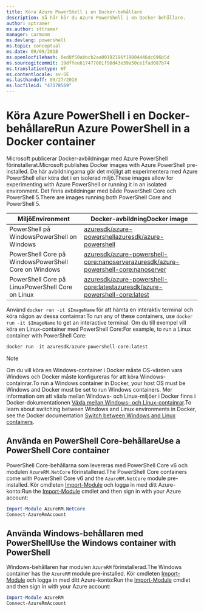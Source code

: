 ```yaml
---
title: Köra Azure PowerShell i en Docker-behållare
description: Så här kör du Azure PowerShell i en Docker-behållare.
author: sptramer
ms.author: sttramer
manager: carmonm
ms.devlang: powershell
ms.topic: conceptual
ms.date: 09/09/2018
ms.openlocfilehash: 0ed8f50abbcb2aa00192196f19004446dc696b5d
ms.sourcegitcommit: 19dffee617477001f98d43e39a50ce1fad087b74
ms.translationtype: HT
ms.contentlocale: sv-SE
ms.lasthandoff: 09/27/2018
ms.locfileid: "47178569"
---
```

# <a name="run-azure-powershell-in-a-docker-container"></a><span data-ttu-id="ce4fa-103">Köra Azure PowerShell i en Docker-behållare</span><span class="sxs-lookup"><span data-stu-id="ce4fa-103">Run Azure PowerShell in a Docker container</span></span>

<span data-ttu-id="ce4fa-104">Microsoft publicerar Docker-avbildningar med Azure PowerShell förinstallerat.</span><span class="sxs-lookup"><span data-stu-id="ce4fa-104">Microsoft publishes Docker images with Azure PowerShell pre-installed.</span></span> <span data-ttu-id="ce4fa-105">De här avbildningarna gör det möjligt att experimentera med Azure PowerShell eller köra det i en isolerad miljö.</span><span class="sxs-lookup"><span data-stu-id="ce4fa-105">These images allow for experimenting with Azure PowerShell or running it in an isolated environment.</span></span> <span data-ttu-id="ce4fa-106">Det finns avbildningar med både PowerShell Core och PowerShell 5.</span><span class="sxs-lookup"><span data-stu-id="ce4fa-106">There are images running both PowerShell Core and PowerShell 5.</span></span> 

| <span data-ttu-id="ce4fa-107">Miljö</span><span class="sxs-lookup"><span data-stu-id="ce4fa-107">Environment</span></span> | <span data-ttu-id="ce4fa-108">Docker-avbildning</span><span class="sxs-lookup"><span data-stu-id="ce4fa-108">Docker image</span></span> |
|-------------|--------------|
| <span data-ttu-id="ce4fa-109">PowerShell på Windows</span><span class="sxs-lookup"><span data-stu-id="ce4fa-109">PowerShell on Windows</span></span> | [<span data-ttu-id="ce4fa-110">azuresdk/azure-powershell</span><span class="sxs-lookup"><span data-stu-id="ce4fa-110">azuresdk/azure-powershell</span></span>](https://hub.docker.com/r/azuresdk/azure-powershell/) |
| <span data-ttu-id="ce4fa-111">PowerShell Core på Windows</span><span class="sxs-lookup"><span data-stu-id="ce4fa-111">PowerShell Core on Windows</span></span> | [<span data-ttu-id="ce4fa-112">azuresdk/azure-powershell-core:nanoserver</span><span class="sxs-lookup"><span data-stu-id="ce4fa-112">azuresdk/azure-powershell-core:nanoserver</span></span>](https://hub.docker.com/r/azuresdk/azure-powershell-core/) |
| <span data-ttu-id="ce4fa-113">PowerShell Core på Linux</span><span class="sxs-lookup"><span data-stu-id="ce4fa-113">PowerShell Core on Linux</span></span> | [<span data-ttu-id="ce4fa-114">azuresdk/azure-powershell-core:latest</span><span class="sxs-lookup"><span data-stu-id="ce4fa-114">azuresdk/azure-powershell-core:latest</span></span>](https://hub.docker.com/r/azuresdk/azure-powershell-core/) |

<span data-ttu-id="ce4fa-115">Använd `docker run -it $ImageName` för att hämta en interaktiv terminal och köra någon av dessa containrar.</span><span class="sxs-lookup"><span data-stu-id="ce4fa-115">To run any of these containers, use `docker run -it $ImageName` to get an interactive terminal.</span></span> <span data-ttu-id="ce4fa-116">Om du till exempel vill köra en Linux-container med PowerShell Core:</span><span class="sxs-lookup"><span data-stu-id="ce4fa-116">For example, to run a Linux container with PowerShell Core:</span></span>

```powershell
docker run -it azuresdk/azure-powershell-core:latest
```

> [!NOTE]
> <span data-ttu-id="ce4fa-117">Om du vill köra en Windows-container i Docker måste OS-värden vara Windows och Docker måste konfigureras för att köra Windows-containrar.</span><span class="sxs-lookup"><span data-stu-id="ce4fa-117">To run a Windows container in Docker, your host OS must be Windows and Docker must be set to run Windows containers.</span></span> <span data-ttu-id="ce4fa-118">Mer information om att växla mellan Windows- och Linux-miljöer i Docker finns i Docker-dokumentationen [Växla mellan Windows- och Linux-containrar](https://docs.docker.com/docker-for-windows/#switch-between-windows-and-linux-containers).</span><span class="sxs-lookup"><span data-stu-id="ce4fa-118">To learn about switching between Windows and Linux environments in Docker, see the Docker documentation [Switch between Windows and Linux containers](https://docs.docker.com/docker-for-windows/#switch-between-windows-and-linux-containers).</span></span>

## <a name="use-a-powershell-core-container"></a><span data-ttu-id="ce4fa-119">Använda en PowerShell Core-behållare</span><span class="sxs-lookup"><span data-stu-id="ce4fa-119">Use a PowerShell Core container</span></span>

<span data-ttu-id="ce4fa-120">PowerShell Core-behållarna som levereras med PowerShell Core v6 och modulen `AzureRM.NetCore` förinstallerad.</span><span class="sxs-lookup"><span data-stu-id="ce4fa-120">The PowerShell Core containers come with PowerShell Core v6 and the `AzureRM.NetCore` module pre-installed.</span></span> <span data-ttu-id="ce4fa-121">Kör cmdleten [Import-Module](/powershell/module/microsoft.powershell.core/import-module) och logga in med ditt Azure-konto:</span><span class="sxs-lookup"><span data-stu-id="ce4fa-121">Run the [Import-Module](/powershell/module/microsoft.powershell.core/import-module) cmdlet and then sign in with your Azure account:</span></span>

```powershell
Import-Module AzureRM.NetCore
Connect-AzureRmAccount
```

## <a name="use-the-windows-container-with-powershell"></a><span data-ttu-id="ce4fa-122">Använda Windows-behållaren med PowerShell</span><span class="sxs-lookup"><span data-stu-id="ce4fa-122">Use the Windows container with PowerShell</span></span>

<span data-ttu-id="ce4fa-123">Windows-behållaren har modulen `AzureRM` förinstallerad.</span><span class="sxs-lookup"><span data-stu-id="ce4fa-123">The Windows container has the `AzureRM` module pre-installed.</span></span> <span data-ttu-id="ce4fa-124">Kör cmdleten [Import-Module](/powershell/module/microsoft.powershell.core/import-module) och logga in med ditt Azure-konto:</span><span class="sxs-lookup"><span data-stu-id="ce4fa-124">Run the [Import-Module](/powershell/module/microsoft.powershell.core/import-module) cmdlet and then sign in with your Azure account:</span></span>

```powershell
Import-Module AzureRM
Connect-AzureRmAccount
```
